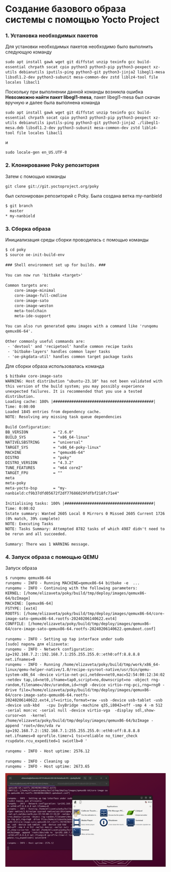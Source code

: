 # Создание базового образа системы с помощью Yocto Project

### 1. Установка необходимых пакетов
Для установки необходимых пакетов необходимо было выполнить следующую команду
```
sudo apt install gawk wget git diffstat unzip texinfo gcc build-essential chrpath socat cpio python3 python3-pip python3-pexpect xz-utils debianutils iputils-ping python3-git python3-jinja2 libegl1-mesa libsdl1.2-dev python3-subunit mesa-common-dev zstd liblz4-tool file locales libacl1

```
Поскольку при выполнении данной команды возникла ошибка **Невозможно найти пакет libegl1-mesa**, пакет libegl1-mesa был скачан вручную и далее была выполнена команда
```
sudo apt install gawk wget git diffstat unzip texinfo gcc build-essential chrpath socat cpio python3 python3-pip python3-pexpect xz-utils debianutils iputils-ping python3-git python3-jinja2 ./libegl1-mesa.deb libsdl1.2-dev python3-subunit mesa-common-dev zstd liblz4-tool file locales libacl1
```
и
```
sudo locale-gen en_US.UTF-8
```
### 2. Клонирование Poky репозитория
Затем с помощью команды
```
git clone git://git.yoctoproject.org/poky
```
был склонирован репозиторий с Poky.
Была создана ветка my-nanbield
```
$ git branch
  master
* my-nanbield
```
### 3. Сборка образа
Инициализация среды сборки проводилась с помощью команды
```
$ cd poky
$ source oe-init-build-env

### Shell environment set up for builds. ###

You can now run 'bitbake <target>'

Common targets are:
    core-image-minimal
    core-image-full-cmdline
    core-image-sato
    core-image-weston
    meta-toolchain
    meta-ide-support

You can also run generated qemu images with a command like 'runqemu qemux86-64'.

Other commonly useful commands are:
 - 'devtool' and 'recipetool' handle common recipe tasks
 - 'bitbake-layers' handles common layer tasks
 - 'oe-pkgdata-util' handles common target package tasks
```
Для сборки образа использовалась команда
```
$ bitbake core-image-sato
WARNING: Host distribution "ubuntu-23.10" has not been validated with this version of the build system; you may possibly experience unexpected failures. It is recommended that you use a tested distribution.
Loading cache: 100% |############################################| Time: 0:00:00
Loaded 1845 entries from dependency cache.
NOTE: Resolving any missing task queue dependencies

Build Configuration:
BB_VERSION           = "2.6.0"
BUILD_SYS            = "x86_64-linux"
NATIVELSBSTRING      = "universal"
TARGET_SYS           = "x86_64-poky-linux"
MACHINE              = "qemux86-64"
DISTRO               = "poky"
DISTRO_VERSION       = "4.3.2"
TUNE_FEATURES        = "m64 core2"
TARGET_FPU           = ""
meta                 
meta-poky            
meta-yocto-bsp       = "my-nanbield:cf9b37dfd05672f2df77686029fdfbf218fc71e4"

Initialising tasks: 100% |#######################################| Time: 0:00:02
Sstate summary: Wanted 2605 Local 0 Mirrors 0 Missed 2605 Current 1726 (0% match, 39% complete)
NOTE: Executing Tasks
NOTE: Tasks Summary: Attempted 8782 tasks of which 4987 didn't need to be rerun and all succeeded.

Summary: There was 1 WARNING message.
```
### 4. Запуск образа с помощью QEMU
Запуск образа
```
$ runqemu qemux86-64
runqemu - INFO - Running MACHINE=qemux86-64 bitbake -e  ...
runqemu - INFO - Continuing with the following parameters:
KERNEL: [/home/elizaveta/poky/build/tmp/deploy/images/qemux86-64/bzImage]
MACHINE: [qemux86-64]
FSTYPE: [ext4]
ROOTFS: [/home/elizaveta/poky/build/tmp/deploy/images/qemux86-64/core-image-sato-qemux86-64.rootfs-20240206140622.ext4]
CONFFILE: [/home/elizaveta/poky/build/tmp/deploy/images/qemux86-64/core-image-sato-qemux86-64.rootfs-20240206140622.qemuboot.conf]

runqemu - INFO - Setting up tap interface under sudo
[sudo] пароль для elizaveta: 
runqemu - INFO - Network configuration: ip=192.168.7.2::192.168.7.1:255.255.255.0::eth0:off:8.8.8.8 net.ifnames=0
runqemu - INFO - Running /home/elizaveta/poky/build/tmp/work/x86_64-linux/qemu-helper-native/1.0/recipe-sysroot-native/usr/bin/qemu-system-x86_64 -device virtio-net-pci,netdev=net0,mac=52:54:00:12:34:02 -netdev tap,id=net0,ifname=tap0,script=no,downscript=no -object rng-random,filename=/dev/urandom,id=rng0 -device virtio-rng-pci,rng=rng0 -drive file=/home/elizaveta/poky/build/tmp/deploy/images/qemux86-64/core-image-sato-qemux86-64.rootfs-20240206140622.ext4,if=virtio,format=raw -usb -device usb-tablet -usb -device usb-kbd   -cpu IvyBridge -machine q35,i8042=off -smp 4 -m 512 -serial mon:vc -serial null -device virtio-vga  -display sdl,show-cursor=on  -kernel /home/elizaveta/poky/build/tmp/deploy/images/qemux86-64/bzImage -append 'root=/dev/vda rw  ip=192.168.7.2::192.168.7.1:255.255.255.0::eth0:off:8.8.8.8 net.ifnames=0 oprofile.timer=1 tsc=reliable no_timer_check rcupdate.rcu_expedited=1 swiotlb=0 '

runqemu - INFO - Host uptime: 2576.12

runqemu - INFO - Cleaning up
runqemu - INFO - Host uptime: 2673.65
```
![](https://github.com/moevm/os_profiling/blob/2118aa45b8627891556b2beb58235fb37c05d46d/yocto.png)
